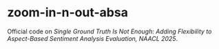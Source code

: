 # zoom-in-n-out-absa
Official code on *Single Ground Truth Is Not Enough: Adding Flexibility to Aspect-Based Sentiment Analysis Evaluation, NAACL 2025*.
